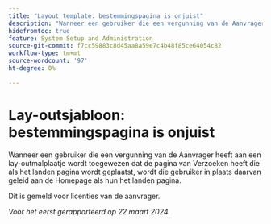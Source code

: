 ```yaml
---
title: "Layout template: bestemmingspagina is onjuist"
description: "Wanneer een gebruiker die een vergunning van de Aanvrager heeft aan een lay-outmalplaatje wordt toegewezen dat de pagina van Verzoeken heeft die als het landen pagina wordt geplaatst, wordt die gebruiker in plaats daarvan geleid aan de Homepage als hun het landen pagina."
hidefromtoc: true
feature: System Setup and Administration
source-git-commit: f7cc59883c8d45aa8a59e7c4b48f85ce64054c82
workflow-type: tm+mt
source-wordcount: '97'
ht-degree: 0%

---
```



# Lay-outsjabloon: bestemmingspagina is onjuist

Wanneer een gebruiker die een vergunning van de Aanvrager heeft aan een lay-outmalplaatje wordt toegewezen dat de pagina van Verzoeken heeft die als het landen pagina wordt geplaatst, wordt die gebruiker in plaats daarvan geleid aan de Homepage als hun het landen pagina.

Dit is gemeld voor licenties van de aanvrager.

_Voor het eerst gerapporteerd op 22 maart 2024._
